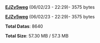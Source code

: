 [**EJZv5weg**](/data/EJZv5weg.txt) (06/02/23 - 22:29)- 3575 bytes

[**EJZv5weg**](/data/EJZv5weg.txt) (06/02/23 - 22:29)- 3575 bytes

**Total Datas**: 8640

**Total Size**: 57.30 MB / 57.3 MB